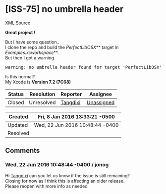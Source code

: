 # [ISS-75] no umbrella header

[XML Source](../xml/ISS-75.xml)
<p><p><b>Great project !</b></p>

<p>But I have some question..  <br/>
I clone the repo and build the <em>PerfectLibOSX</em>** target in <em>Examples.xcworkspace</em>**.  <br/>
But then I got a warning</p>
<div class="code panel" style="border-width: 1px;"><div class="codeContent panelContent">
<pre class="code-java">
warning: no umbrella header found <span class="code-keyword">for</span> target 'PerfectLibOSX', module map will not be generated
</pre>
</div></div>
<p>Is this normal?  <br/>
My Xcode is <b>Version 7.2 (7C68)</b></p></p>





Status|Resolution|Reporter|Assignee
------|----------|--------|--------
Closed|Unresolved|[Tangdixi](Tangdixi)|[Unassigned]($-1)





Created|Fri, 8 Jan 2016 13:33:21 -0500
-------|--------------
Updated|Wed, 22 Jun 2016 10:48:44 -0400
Resolved|


## Comments




### Wed, 22 Jun 2016 10:48:44 -0400 / jonog 

<p><p>Hi <a href="http://jira.perfect.org:8080/secure/ViewProfile.jspa?name=Tangdixi" class="user-hover" rel="Tangdixi">Tangdixi</a> can you let us know if the issue is still remaining? <br/>
Closing for now as I think this is affecting an older release.<br/>
Please reopen with more info as needed <img class="emoticon" src="http://jira.perfect.org:8080/images/icons/emoticons/smile.png" height="16" width="16" align="absmiddle" alt="" border="0"/></p></p>


